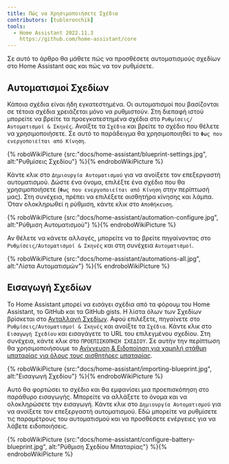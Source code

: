```yaml
---
title: Πώς να Χρησιμοποιήσετε Σχέδια
contributors: [tubleronchik]
tools:
  - Home Assistant 2022.11.3
    https://github.com/home-assistant/core
---
```


Σε αυτό το άρθρο θα μάθετε πώς να προσθέσετε αυτοματισμούς σχεδίων στο Home Assistant σας και πώς να τον ρυθμίσετε.

## Αυτοματισμοί Σχεδίων

Κάποια σχέδια είναι ήδη εγκατεστημένα. Οι αυτοματισμοί που βασίζονται σε τέτοια σχέδια χρειάζεται μόνο να ρυθμιστούν. Στη διεπαφή ιστού μπορείτε να βρείτε τα προεγκατεστημένα σχέδια στο `Ρυθμίσεις/Αυτοματισμοί & Σκηνές`. Ανοίξτε τα `Σχέδια` και βρείτε το σχέδιο που θέλετε να χρησιμοποιήσετε. Σε αυτό το παράδειγμα θα χρησιμοποιηθεί το `Φως που ενεργοποιείται από Κίνηση`.

{% roboWikiPicture {src:"docs/home-assistant/blueprint-settings.jpg", alt:"Ρυθμίσεις Σχεδίου"} %}{% endroboWikiPicture %}

Κάντε κλικ στο `Δημιουργία Αυτοματισμού` για να ανοίξετε τον επεξεργαστή αυτοματισμού. Δώστε ένα όνομα, επιλέξτε ένα σχέδιο που θα χρησιμοποιήσετε (`Φως που ενεργοποιείται από Κίνηση` στην περίπτωσή μας). Στη συνέχεια, πρέπει να επιλέξετε αισθητήρα κίνησης και λάμπα. Όταν ολοκληρωθεί η ρύθμιση, κάντε κλικ στο `Αποθήκευση`.

{% roboWikiPicture {src:"docs/home-assistant/automation-configure.jpg", alt:"Ρύθμιση Αυτοματισμού"} %}{% endroboWikiPicture %}

Αν θέλετε να κάνετε αλλαγές, μπορείτε να το βρείτε πηγαίνοντας στο `Ρυθμίσεις/Αυτοματισμοί & Σκηνές` και στη συνέχεια `Αυτοματισμοί`.

{% roboWikiPicture {src:"docs/home-assistant/automations-all.jpg", alt:"Λίστα Αυτοματισμών"} %}{% endroboWikiPicture %}

## Εισαγωγή Σχεδίων

Το Home Assistant μπορεί να εισάγει σχέδια από τα φόρουμ του Home Assistant, το GitHub και τα GitHub gists. Η λίστα όλων των Σχεδίων βρίσκεται στο [Ανταλλαγή Σχεδίων](https://community.home-assistant.io/c/blueprints-exchange/53). Αφού επιλέξετε, πηγαίνετε στο `Ρυθμίσεις/Αυτοματισμοί & Σκηνές` και ανοίξτε τα `Σχέδια`. Κάντε κλικ στο `Εισαγωγή Σχεδίου` και εισαγάγετε το URL του επιλεγμένου σχεδίου. Στη συνέχεια, κάντε κλικ στο `ΠΡΟΕΠΙΣΚΟΠΗΣΗ ΣΧΕΔΙΟΥ`. Σε αυτήν την περίπτωση θα χρησιμοποιήσουμε το [Ανίχνευση & Ειδοποίηση για χαμηλή στάθμη μπαταρίας για όλους τους αισθητήρες μπαταρίας](https://community.home-assistant.io/t/low-battery-level-detection-notification-for-all-battery-sensors/258664).

{% roboWikiPicture {src:"docs/home-assistant/importing-blueprint.jpg", alt:"Εισαγωγή Σχεδίου"} %}{% endroboWikiPicture %}

Αυτό θα φορτώσει το σχέδιο και θα εμφανίσει μια προεπισκόπηση στο παράθυρο εισαγωγής. Μπορείτε να αλλάξετε το όνομα και να ολοκληρώσετε την εισαγωγή. Κάντε κλικ στο `Δημιουργία Αυτοματισμού` για να ανοίξετε τον επεξεργαστή αυτοματισμού. Εδώ μπορείτε να ρυθμίσετε τις παραμέτρους του αυτοματισμού και να προσθέσετε ενέργειες για να λάβετε ειδοποιήσεις.

{% roboWikiPicture {src:"docs/home-assistant/configure-battery-blueprint.jpg", alt:"Ρύθμιση Σχεδίου Μπαταρίας"} %}{% endroboWikiPicture %}